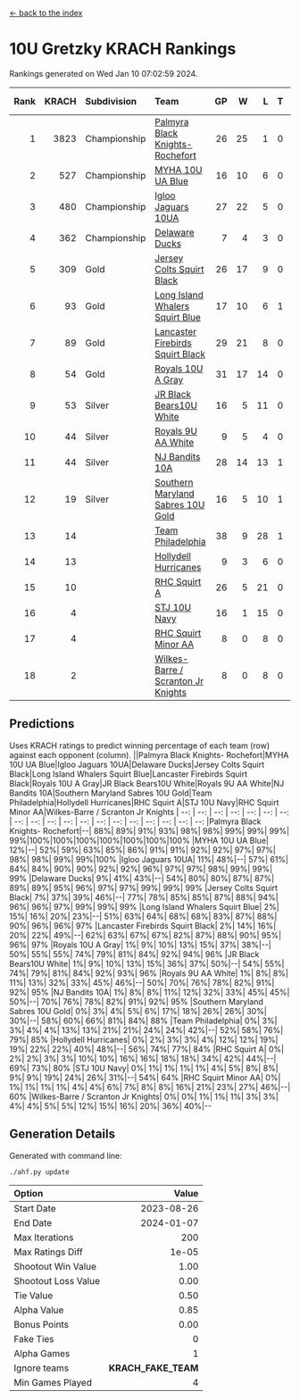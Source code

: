 [<- back to the index](readme.md)
# 10U Gretzky KRACH Rankings
Rankings generated on Wed Jan 10 07:02:59 2024.

Rank|KRACH|Subdivision|Team|GP|W|L|T|OTW|OTL|SoS|Exp Wins|Win Diff
---:|---:|:---|:---|---:|---:|---:|---:|---:|---:|---:|---:|---:
1|3823|Championship|[Palmyra Black Knights- Rochefort](https://gamesheetstats.com/seasons/3659/teams/140260/schedule)|26|25|1|0|0|1|180|25.8|-0.0
2|527|Championship|[MYHA 10U UA Blue](https://gamesheetstats.com/seasons/3659/teams/140258/schedule)|16|10|6|0|0|0|1036|10.8|-0.0
3|480|Championship|[Igloo Jaguars 10UA](https://gamesheetstats.com/seasons/3659/teams/140253/schedule)|27|22|5|0|0|1|258|22.9|0.0
4|362|Championship|[Delaware Ducks](https://gamesheetstats.com/seasons/3659/teams/140218/schedule)|7|4|3|0|0|0|1455|4.8|-0.0
5|309|Gold|[Jersey Colts Squirt Black](https://gamesheetstats.com/seasons/3659/teams/140254/schedule)|26|17|9|0|1|3|701|17.9|0.0
6|93|Gold|[Long Island Whalers Squirt Blue](https://gamesheetstats.com/seasons/3659/teams/140257/schedule)|17|10|6|1|0|0|484|11.4|0.0
7|89|Gold|[Lancaster Firebirds Squirt Black](https://gamesheetstats.com/seasons/3659/teams/140256/schedule)|29|21|8|0|2|1|193|21.9|0.0
8|54|Gold|[Royals 10U A Gray](https://gamesheetstats.com/seasons/3659/teams/140262/schedule)|31|17|14|0|2|2|229|17.9|0.0
9|53|Silver|[JR Black Bears10U White](https://gamesheetstats.com/seasons/3659/teams/140255/schedule)|16|5|11|0|1|1|832|5.9|0.0
10|44|Silver|[Royals 9U AA White](https://gamesheetstats.com/seasons/3659/teams/140225/schedule)|9|5|4|0|0|0|80|5.9|0.0
11|44|Silver|[NJ Bandits 10A](https://gamesheetstats.com/seasons/3659/teams/140259/schedule)|28|14|13|1|0|1|120|15.4|0.0
12|19|Silver|[Southern Maryland Sabres 10U Gold](https://gamesheetstats.com/seasons/3659/teams/140263/schedule)|16|5|10|1|2|0|84|6.4|0.0
13|14||[Team Philadelphia](https://gamesheetstats.com/seasons/3659/teams/140265/schedule)|38|9|28|1|0|2|505|10.4|0.0
14|13||[Hollydell Hurricanes](https://gamesheetstats.com/seasons/3659/teams/140220/schedule)|9|3|6|0|0|0|113|3.9|0.0
15|10||[RHC Squirt A](https://gamesheetstats.com/seasons/3659/teams/140261/schedule)|26|5|21|0|2|0|100|5.9|0.0
16|4||[STJ 10U Navy](https://gamesheetstats.com/seasons/3659/teams/140264/schedule)|16|1|15|0|0|0|758|1.9|0.0
17|4||[RHC Squirt Minor AA](https://gamesheetstats.com/seasons/3659/teams/140224/schedule)|8|0|8|0|0|0|214|0.9|0.0
18|2||[Wilkes-Barre / Scranton Jr Knights](https://gamesheetstats.com/seasons/3659/teams/140228/schedule)|8|0|8|0|0|0|885|0.9|0.0

## Predictions
Uses KRACH ratings to predict winning percentage of each team (row) against each opponent (column).
||Palmyra Black Knights- Rochefort|MYHA 10U UA Blue|Igloo Jaguars 10UA|Delaware Ducks|Jersey Colts Squirt Black|Long Island Whalers Squirt Blue|Lancaster Firebirds Squirt Black|Royals 10U A Gray|JR Black Bears10U White|Royals 9U AA White|NJ Bandits 10A|Southern Maryland Sabres 10U Gold|Team Philadelphia|Hollydell Hurricanes|RHC Squirt A|STJ 10U Navy|RHC Squirt Minor AA|Wilkes-Barre / Scranton Jr Knights
| --: | --: | --: | --: | --: | --: | --: | --: | --: | --: | --: | --: | --: | --: | --: | --: | --: | --: | --: 
|Palmyra Black Knights- Rochefort|--| 88%| 89%| 91%| 93%| 98%| 98%| 99%| 99%| 99%| 99%|100%|100%|100%|100%|100%|100%|100%
|MYHA 10U UA Blue| 12%|--| 52%| 59%| 63%| 85%| 86%| 91%| 91%| 92%| 92%| 97%| 97%| 98%| 98%| 99%| 99%|100%
|Igloo Jaguars 10UA| 11%| 48%|--| 57%| 61%| 84%| 84%| 90%| 90%| 92%| 92%| 96%| 97%| 97%| 98%| 99%| 99%| 99%
|Delaware Ducks|  9%| 41%| 43%|--| 54%| 80%| 80%| 87%| 87%| 89%| 89%| 95%| 96%| 97%| 97%| 99%| 99%| 99%
|Jersey Colts Squirt Black|  7%| 37%| 39%| 46%|--| 77%| 78%| 85%| 85%| 87%| 88%| 94%| 96%| 96%| 97%| 99%| 99%| 99%
|Long Island Whalers Squirt Blue|  2%| 15%| 16%| 20%| 23%|--| 51%| 63%| 64%| 68%| 68%| 83%| 87%| 88%| 90%| 96%| 96%| 97%
|Lancaster Firebirds Squirt Black|  2%| 14%| 16%| 20%| 22%| 49%|--| 62%| 63%| 67%| 67%| 82%| 87%| 88%| 90%| 95%| 96%| 97%
|Royals 10U A Gray|  1%|  9%| 10%| 13%| 15%| 37%| 38%|--| 50%| 55%| 55%| 74%| 79%| 81%| 84%| 92%| 94%| 96%
|JR Black Bears10U White|  1%|  9%| 10%| 13%| 15%| 36%| 37%| 50%|--| 54%| 55%| 74%| 79%| 81%| 84%| 92%| 93%| 96%
|Royals 9U AA White|  1%|  8%|  8%| 11%| 13%| 32%| 33%| 45%| 46%|--| 50%| 70%| 76%| 78%| 82%| 91%| 92%| 95%
|NJ Bandits 10A|  1%|  8%|  8%| 11%| 12%| 32%| 33%| 45%| 45%| 50%|--| 70%| 76%| 78%| 82%| 91%| 92%| 95%
|Southern Maryland Sabres 10U Gold|  0%|  3%|  4%|  5%|  6%| 17%| 18%| 26%| 26%| 30%| 30%|--| 58%| 60%| 66%| 81%| 84%| 88%
|Team Philadelphia|  0%|  3%|  3%|  4%|  4%| 13%| 13%| 21%| 21%| 24%| 24%| 42%|--| 52%| 58%| 76%| 79%| 85%
|Hollydell Hurricanes|  0%|  2%|  3%|  3%|  4%| 12%| 12%| 19%| 19%| 22%| 22%| 40%| 48%|--| 56%| 74%| 77%| 84%
|RHC Squirt A|  0%|  2%|  2%|  3%|  3%| 10%| 10%| 16%| 16%| 18%| 18%| 34%| 42%| 44%|--| 69%| 73%| 80%
|STJ 10U Navy|  0%|  1%|  1%|  1%|  1%|  4%|  5%|  8%|  8%|  9%|  9%| 19%| 24%| 26%| 31%|--| 54%| 64%
|RHC Squirt Minor AA|  0%|  1%|  1%|  1%|  1%|  4%|  4%|  6%|  7%|  8%|  8%| 16%| 21%| 23%| 27%| 46%|--| 60%
|Wilkes-Barre / Scranton Jr Knights|  0%|  0%|  1%|  1%|  1%|  3%|  3%|  4%|  4%|  5%|  5%| 12%| 15%| 16%| 20%| 36%| 40%|--

## Generation Details

Generated with command line:
```
./ahf.py update
```

| Option | Value |
| :----- | ----: |
| Start Date | 2023-08-26 |
| End Date | 2024-01-07 |
| Max Iterations | 200 |
| Max Ratings Diff | 1e-05 |
| Shootout Win Value | 1.00 |
| Shootout Loss Value | 0.00 |
| Tie Value | 0.50 |
| Alpha Value | 0.85 |
| Bonus Points | 0.00 |
| Fake Ties | 0 |
| Alpha Games | 1 |
| Ignore teams | __KRACH_FAKE_TEAM__ |
| Min Games Played | 4 |

